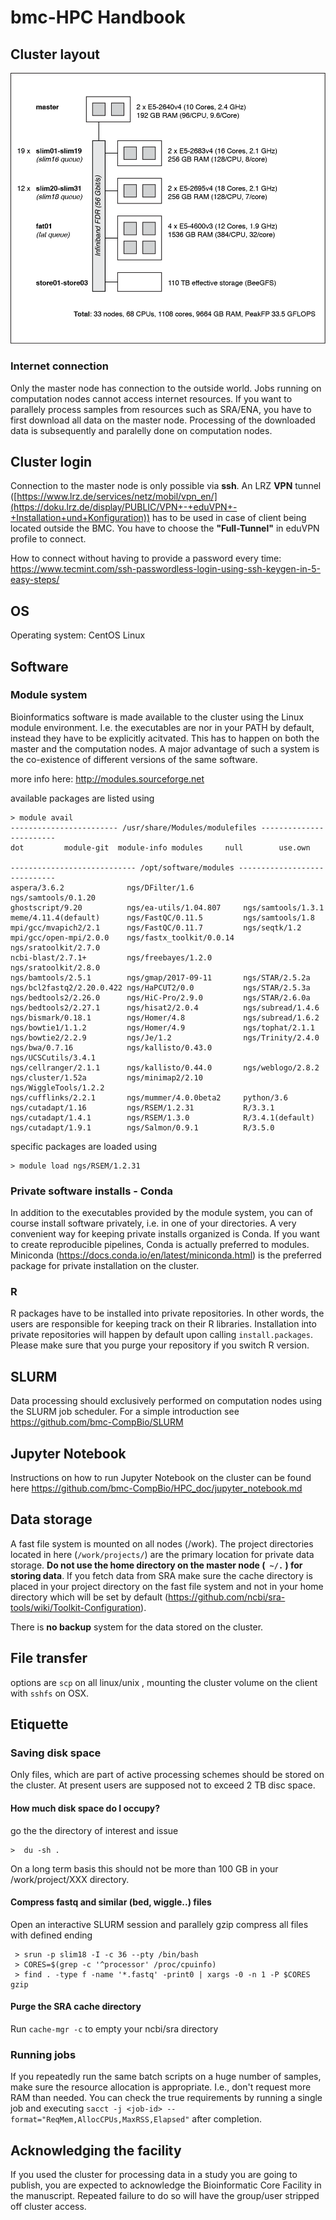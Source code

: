 # bmc-HPC Handbook

## Cluster layout

![](./HPC_structure.png)

### Internet connection

Only the master node has connection to the outside world. Jobs running on computation nodes cannot access internet resources. If you want to parallely process samples from resources such as SRA/ENA, you have to first download all data on the master node. Processing of the downloaded data is subsequently and paralelly done on computation nodes.


## Cluster login

Connection to the master node is only possible via **ssh**. An LRZ **VPN** tunnel ([https://www.lrz.de/services/netz/mobil/vpn_en/](https://doku.lrz.de/display/PUBLIC/VPN+-+eduVPN+-+Installation+und+Konfiguration)) has to be used in case of client being located outside the BMC. You have to choose the **"Full-Tunnel"** in eduVPN profile to connect. 

How to connect without having to provide a password every time:  <https://www.tecmint.com/ssh-passwordless-login-using-ssh-keygen-in-5-easy-steps/>


## OS

Operating system: CentOS Linux

## Software
### Module system

Bioinformatics software is made available to the cluster using the Linux module environment. I.e. the executables are nor in your PATH by default, instead they have to be explicitly acitvated. This has to happen on both the master and the computation nodes. A major advantage of such a system is the co-existence of different versions of the same software. 

more info here: <http://modules.sourceforge.net>

available packages are listed using
  
    > module avail
    ------------------------ /usr/share/Modules/modulefiles ------------------------
    dot         module-git  module-info modules     null        use.own
    
    ---------------------------- /opt/software/modules -----------------------------
    aspera/3.6.2              ngs/DFilter/1.6           ngs/samtools/0.1.20
    ghostscript/9.20          ngs/ea-utils/1.04.807     ngs/samtools/1.3.1
    meme/4.11.4(default)      ngs/FastQC/0.11.5         ngs/samtools/1.8
    mpi/gcc/mvapich2/2.1      ngs/FastQC/0.11.7         ngs/seqtk/1.2
    mpi/gcc/open-mpi/2.0.0    ngs/fastx_toolkit/0.0.14  ngs/sratoolkit/2.7.0
    ncbi-blast/2.7.1+         ngs/freebayes/1.2.0       ngs/sratoolkit/2.8.0
    ngs/bamtools/2.5.1        ngs/gmap/2017-09-11       ngs/STAR/2.5.2a
    ngs/bcl2fastq2/2.20.0.422 ngs/HaPCUT2/0.0           ngs/STAR/2.5.3a
    ngs/bedtools2/2.26.0      ngs/HiC-Pro/2.9.0         ngs/STAR/2.6.0a
    ngs/bedtools2/2.27.1      ngs/hisat2/2.0.4          ngs/subread/1.4.6
    ngs/bismark/0.18.1        ngs/Homer/4.8             ngs/subread/1.6.2
    ngs/bowtie1/1.1.2         ngs/Homer/4.9             ngs/tophat/2.1.1
    ngs/bowtie2/2.2.9         ngs/Je/1.2                ngs/Trinity/2.4.0
    ngs/bwa/0.7.16            ngs/kallisto/0.43.0       ngs/UCSCutils/3.4.1
    ngs/cellranger/2.1.1      ngs/kallisto/0.44.0       ngs/weblogo/2.8.2
    ngs/cluster/1.52a         ngs/minimap2/2.10         ngs/WiggleTools/1.2.2
    ngs/cufflinks/2.2.1       ngs/mummer/4.0.0beta2     python/3.6
    ngs/cutadapt/1.16         ngs/RSEM/1.2.31           R/3.3.1
    ngs/cutadapt/1.4.1        ngs/RSEM/1.3.0            R/3.4.1(default)
    ngs/cutadapt/1.9.1        ngs/Salmon/0.9.1          R/3.5.0
   
  specific packages are loaded using  
  
    > module load ngs/RSEM/1.2.31

### Private software installs - Conda

In addition to the executables provided by the module system, you can of course install software privately, i.e. in one of your directories. A very convenient way for keeping private installs organized is Conda. If you want to create reproducible pipelines, Conda is actually preferred to modules. Miniconda (<https://docs.conda.io/en/latest/miniconda.html>) is the preferred package for private installation on the cluster. 

### R

R packages have to be installed into private repositories. In other words, the users are responsible for keeping track on their R libraries. Installation into private repositories will happen by default upon calling `install.packages`. Please make sure that you purge your repository if you switch R version.

## SLURM

Data processing should exclusively performed on computation nodes using the SLURM job scheduler. For a simple introduction see <https://github.com/bmc-CompBio/SLURM>

## Jupyter Notebook

Instructions on how to run Jupyter Notebook on the cluster can be found here <https://github.com/bmc-CompBio/HPC_doc/jupyter_notebook.md>

## Data storage
 
A fast file system is mounted on all nodes (/work). The project directories located in here (`/work/projects/`) are the primary location for private data storage.  **Do not use the home directory on the master node (` ~/.` ) for storing data**. If you fetch data from SRA make sure the cache directory is placed in your project directory on the fast file system and not in your home directory which will be set by default (<https://github.com/ncbi/sra-tools/wiki/Toolkit-Configuration>).

There is **no backup** system for the data stored on the cluster. 

## File transfer

options are `scp` on all linux/unix , mounting the cluster volume on the client with `sshfs` on OSX.


## Etiquette
### Saving disk space
 
Only files, which are part of active processing schemes should be stored on the cluster. At present users are supposed not to exceed 2 TB disc space. 
 
#### How much disk space do I occupy? 
go the the directory of interest and issue
    
    >  du -sh .
    
On a long term basis this should not be more than 100 GB in your /work/project/XXX directory.
 
#### Compress fastq and similar (bed, wiggle..)  files 
 
 Open an interactive SLURM session and parallely gzip compress all files with defined ending 
 
     > srun -p slim18 -I -c 36 --pty /bin/bash
     > CORES=$(grep -c '^processor' /proc/cpuinfo)
     > find . -type f -name '*.fastq' -print0 | xargs -0 -n 1 -P $CORES gzip
 
#### Purge the SRA cache directory

 Run `cache-mgr -c` to empty your ncbi/sra directory 
 
### Running jobs

If you repeatedly run the same batch scripts on a huge number of samples, make sure the resource allocation is appropriate. I.e., don't request more RAM than needed. You can check the true requirements by running a single job and executing `sacct -j <job-id> --format="ReqMem,AllocCPUs,MaxRSS,Elapsed"` after completion.

## Acknowledging the facility

If you used the cluster for processing data in a study you are going to publish, you are expected to acknowledge the Bioinformatic Core Facility in the manuscript. Repeated  failure to do so will have the group/user stripped off cluster access.
